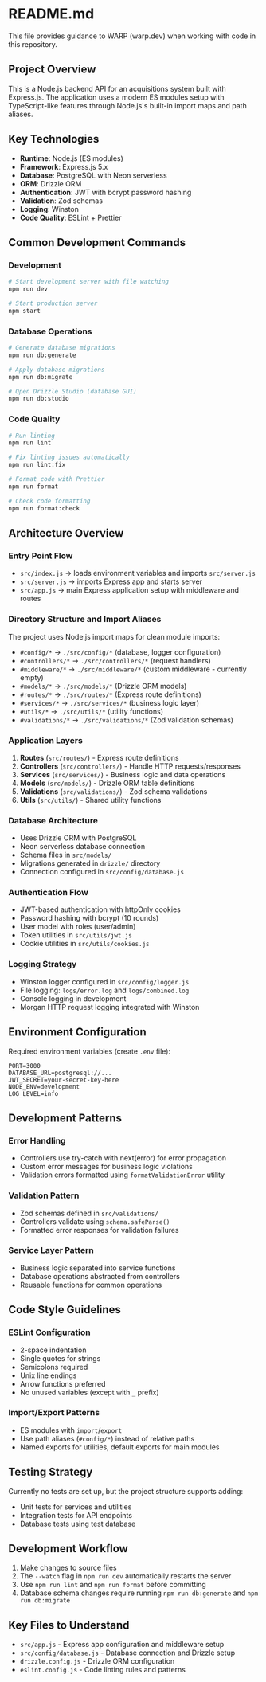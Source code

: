 # README.md

This file provides guidance to WARP (warp.dev) when working with code in this repository.

## Project Overview

This is a Node.js backend API for an acquisitions system built with Express.js. The application uses a modern ES modules setup with TypeScript-like features through Node.js's built-in import maps and path aliases.

## Key Technologies

- **Runtime**: Node.js (ES modules)
- **Framework**: Express.js 5.x
- **Database**: PostgreSQL with Neon serverless
- **ORM**: Drizzle ORM
- **Authentication**: JWT with bcrypt password hashing
- **Validation**: Zod schemas
- **Logging**: Winston
- **Code Quality**: ESLint + Prettier

## Common Development Commands

### Development

```bash
# Start development server with file watching
npm run dev

# Start production server
npm start
```

### Database Operations

```bash
# Generate database migrations
npm run db:generate

# Apply database migrations
npm run db:migrate

# Open Drizzle Studio (database GUI)
npm run db:studio
```

### Code Quality

```bash
# Run linting
npm run lint

# Fix linting issues automatically
npm run lint:fix

# Format code with Prettier
npm run format

# Check code formatting
npm run format:check
```

## Architecture Overview

### Entry Point Flow

- `src/index.js` → loads environment variables and imports `src/server.js`
- `src/server.js` → imports Express app and starts server
- `src/app.js` → main Express application setup with middleware and routes

### Directory Structure and Import Aliases

The project uses Node.js import maps for clean module imports:

- `#config/*` → `./src/config/*` (database, logger configuration)
- `#controllers/*` → `./src/controllers/*` (request handlers)
- `#middleware/*` → `./src/middleware/*` (custom middleware - currently empty)
- `#models/*` → `./src/models/*` (Drizzle ORM models)
- `#routes/*` → `./src/routes/*` (Express route definitions)
- `#services/*` → `./src/services/*` (business logic layer)
- `#utils/*` → `./src/utils/*` (utility functions)
- `#validations/*` → `./src/validations/*` (Zod validation schemas)

### Application Layers

1. **Routes** (`src/routes/`) - Express route definitions
2. **Controllers** (`src/controllers/`) - Handle HTTP requests/responses
3. **Services** (`src/services/`) - Business logic and data operations
4. **Models** (`src/models/`) - Drizzle ORM table definitions
5. **Validations** (`src/validations/`) - Zod schema validations
6. **Utils** (`src/utils/`) - Shared utility functions

### Database Architecture

- Uses Drizzle ORM with PostgreSQL
- Neon serverless database connection
- Schema files in `src/models/`
- Migrations generated in `drizzle/` directory
- Connection configured in `src/config/database.js`

### Authentication Flow

- JWT-based authentication with httpOnly cookies
- Password hashing with bcrypt (10 rounds)
- User model with roles (user/admin)
- Token utilities in `src/utils/jwt.js`
- Cookie utilities in `src/utils/cookies.js`

### Logging Strategy

- Winston logger configured in `src/config/logger.js`
- File logging: `logs/error.log` and `logs/combined.log`
- Console logging in development
- Morgan HTTP request logging integrated with Winston

## Environment Configuration

Required environment variables (create `.env` file):

```env
PORT=3000
DATABASE_URL=postgresql://...
JWT_SECRET=your-secret-key-here
NODE_ENV=development
LOG_LEVEL=info
```

## Development Patterns

### Error Handling

- Controllers use try-catch with next(error) for error propagation
- Custom error messages for business logic violations
- Validation errors formatted using `formatValidationError` utility

### Validation Pattern

- Zod schemas defined in `src/validations/`
- Controllers validate using `schema.safeParse()`
- Formatted error responses for validation failures

### Service Layer Pattern

- Business logic separated into service functions
- Database operations abstracted from controllers
- Reusable functions for common operations

## Code Style Guidelines

### ESLint Configuration

- 2-space indentation
- Single quotes for strings
- Semicolons required
- Unix line endings
- Arrow functions preferred
- No unused variables (except with `_` prefix)

### Import/Export Patterns

- ES modules with `import`/`export`
- Use path aliases (`#config/*`) instead of relative paths
- Named exports for utilities, default exports for main modules

## Testing Strategy

Currently no tests are set up, but the project structure supports adding:

- Unit tests for services and utilities
- Integration tests for API endpoints
- Database tests using test database

## Development Workflow

1. Make changes to source files
2. The `--watch` flag in `npm run dev` automatically restarts the server
3. Use `npm run lint` and `npm run format` before committing
4. Database schema changes require running `npm run db:generate` and `npm run db:migrate`

## Key Files to Understand

- `src/app.js` - Express app configuration and middleware setup
- `src/config/database.js` - Database connection and Drizzle setup
- `drizzle.config.js` - Drizzle ORM configuration
- `eslint.config.js` - Code linting rules and patterns

